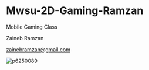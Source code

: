 # Mwsu-2D-Gaming-Ramzan

Mobile Gaming Class 

Zaineb Ramzan

zainebramzan@gmail.com

![p6250089](https://user-images.githubusercontent.com/32376350/43933472-82b36b96-9c0f-11e8-8174-6482d2984a97.JPG)
